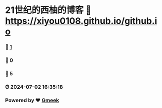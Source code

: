 # 21世纪的西柚的博客 :link: https://xiyou0108.github.io/github.io 
### :page_facing_up: [1](https://xiyou0108.github.io/github.io/tag.html) 
### :speech_balloon: 0 
### :hibiscus: 5 
### :alarm_clock: 2024-07-02 16:35:18 
### Powered by :heart: [Gmeek](https://github.com/Meekdai/Gmeek)
